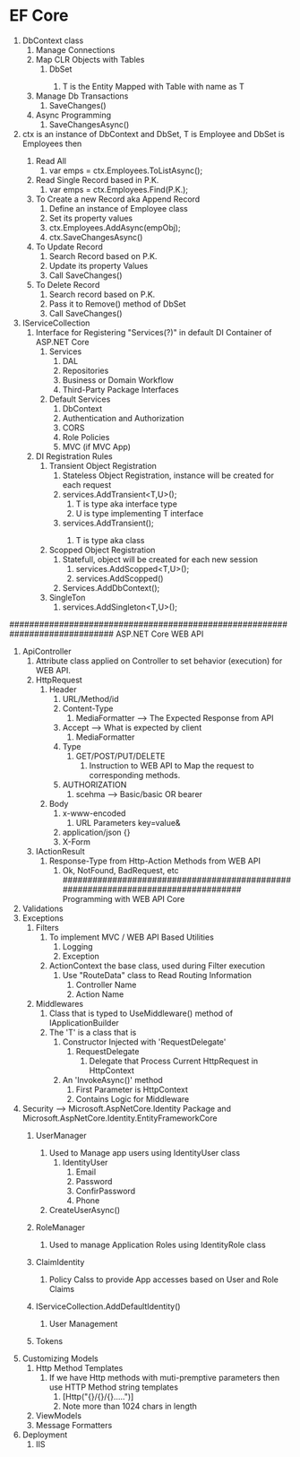 # EF Core
1. DbContext class
   1. Manage Connections
   2. Map CLR Objects with Tables
      1. DbSet<T>
         1. T is the Entity Mapped with Table with name as T
   3. Manage Db Transactions    
      1. SaveChanges()
   4. Async Programming
      1. SaveChangesAsync()
2. ctx is an instance of DbContext and DbSet<T>, T is Employee and DbSet<T> is Employees then
   1. Read All
      1. var emps =  ctx.Employees.ToListAsync();
   2. Read Single Record based in P.K.
      1. var emps = ctx.Employees.Find(P.K.);
   3. To Create a new Record aka Append Record
      1. Define an instance of Employee class
      2. Set its property values
      3. ctx.Employees.AddAsync(empObj);
      4. ctx.SaveChangesAsync()
   4. To Update Record
      1. Search Record based on P.K.
      2. Update its property Values
      3. Call SaveChanges()
   5. To Delete Record
      1. Search record based on P.K.
      2. Pass it to Remove() method of DbSet
      3. Call SaveChanges()
3. IServiceCollection
   1. Interface for Registering "Services(?)" in default DI Container of ASP.NET Core
      1. Services
         1. DAL
         2. Repositories
         3. Business or Domain Workflow
         4. Third-Party Package Interfaces
      2. Default Services
         1. DbContext
         2. Authentication and Authorization
         3. CORS
         4. Role Policies
         5. MVC (if MVC App)
   2. DI Registration Rules
      1. Transient Object Registration
         1. Stateless Object Registration, instance will be created for each request
         2. services.AddTransient<T,U>();
            1. T is type aka interface type
            2. U is type implementing T interface
         3. services.AddTransient<T>();
            1. T is type aka class
      2. Scopped Object Registration
         1. Statefull, object will be created for each new session
            1. services.AddScopped<T,U>();
            2. services.AddScopped<T>()
         2. Services.AddDbContext();
      3. SingleTon
         1. services.AddSingleton<T,U>();

#############################################################################
ASP.NET Core WEB API
1. ApiController
   1. Attribute class applied on Controller to set behavior (execution) for WEB API.
   2. HttpRequest
      1. Header
         1. URL/Method/id
         2. Content-Type
            1. MediaFormatter --> The Expected Response from API
         3. Accept --> What is expected by client
               1. MediaFormatter
         4. Type
            1. GET/POST/PUT/DELETE
               1. Instruction to WEB API to Map the request to corresponding methods.
         5. AUTHORIZATION
            1. scehma --> Basic/basic OR bearer
      2. Body
         1. x-www-encoded
            1. URL Parameters key=value&
         2. application/json {}
         3. X-Form
   3. IActionResult
      1. Response-Type from Http-Action Methods from WEB API
         1. Ok, NotFound, BadRequest, etc
##################################################################################
Programming with WEB API Core
1. Validations
2. Exceptions
   1. Filters
      1. To implement MVC / WEB API Based Utilities
         1. Logging
         2. Exception
      2. ActionContext the base class, used during Filter execution
         1. Use "RouteData" class to Read Routing Information
            1. Controller Name
            2. Action Name 
   2. Middlewares
      1. Class that is typed to UseMiddleware<T>() method of IApplicationBuilder
      2. The 'T' is a class that is
         1. Constructor Injected with 'RequestDelegate'
            1. RequestDelegate
               1. Delegate that Process Current HttpRequest in HttpContext
         2. An 'InvokeAsync()' method
            1. First Parameter is HttpContext
            2. Contains Logic for Middleware
3. Security --> Microsoft.AspNetCore.Identity Package and Microsoft.AspNetCore.Identity.EntityFrameworkCore
   1. UserManager
      1. Used to Manage app users using IdentityUser class
         1. IdentityUser
            1. Email
            2. Password
            3. ConfirPassword
            4. Phone
      2. CreateUserAsync()
   2. RoleManager
      1. Used to manage Application Roles using IdentityRole class
   3. ClaimIdentity
      1. Policy Calss to provide App accesses based on User and Role Claims
   4. IServiceCollection.AddDefaultIdentity<IdentityUser>()
      1. User Management
        
   5. Tokens
4. Customizing Models
   1. Http Method Templates
      1. If we have Http methods with muti-premptive parameters then use HTTP Method string templates
         1. [Http<METHOD>("{}/{}/{}.....")]
         2. Note more than 1024 chars in length
   2. ViewModels
   3. Message Formatters
5. Deployment
   1. IIS


